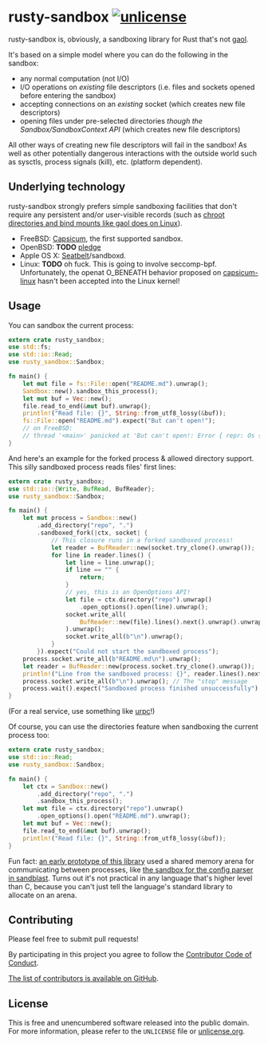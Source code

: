 # rusty-sandbox [![unlicense](https://img.shields.io/badge/un-license-green.svg?style=flat)](http://unlicense.org)

rusty-sandbox is, obviously, a sandboxing library for Rust that's not [gaol].

It's based on a simple model where you can do the following in the sandbox:

- any normal computation (not I/O)
- I/O operations on *existing* file descriptors (i.e. files and sockets opened before entering the sandbox)
- accepting connections on an *existing* socket (which creates new file descriptors)
- opening files under pre-selected directories *though the Sandbox/SandboxContext API* (which creates new file descriptors)

All other ways of creating new file descriptors will fail in the sandbox!
As well as other potentially dangerous interactions with the outside world such as sysctls, process signals (kill), etc. (platform dependent).

## Underlying technology

rusty-sandbox strongly prefers simple sandboxing facilities that don't require any persistent and/or user-visible records (such as [chroot directories and bind mounts like gaol does on Linux](https://github.com/servo/gaol/blob/9d3753d6f6fb4b4d0f3cb5a29287db44659984fd/platform/linux/namespace.rs)).

- FreeBSD: [Capsicum], the first supported sandbox.
- OpenBSD: **TODO** [pledge]
- Apple OS X: [Seatbelt]/sandboxd.
- Linux: **TODO** oh fuck. This is going to involve seccomp-bpf. Unfortunately, the openat O_BENEATH behavior proposed on [capsicum-linux](http://capsicum-linux.org) hasn't been accepted into the Linux kernel!

## Usage

You can sandbox the current process:

```rust
extern crate rusty_sandbox;
use std::fs;
use std::io::Read;
use rusty_sandbox::Sandbox;

fn main() {
    let mut file = fs::File::open("README.md").unwrap();
    Sandbox::new().sandbox_this_process();
    let mut buf = Vec::new();
    file.read_to_end(&mut buf).unwrap();
    println!("Read file: {}", String::from_utf8_lossy(&buf));
    fs::File::open("README.md").expect("But can't open!");
    // on FreeBSD:
    // thread '<main>' panicked at 'But can't open!: Error { repr: Os { code: 94, message: "Not permitted in capability mode" } }', src/libcore/result.rs:760
}
```

And here's an example for the forked process & allowed directory support.
This silly sandboxed process reads files' first lines:

```rust
extern crate rusty_sandbox;
use std::io::{Write, BufRead, BufReader};
use rusty_sandbox::Sandbox;

fn main() {
    let mut process = Sandbox::new()
        .add_directory("repo", ".")
        .sandboxed_fork(|ctx, socket| {
            // This closure runs in a forked sandboxed process!
            let reader = BufReader::new(socket.try_clone().unwrap());
            for line in reader.lines() {
                let line = line.unwrap();
                if line == "" {
                    return;
                }
                // yes, this is an OpenOptions API!
                let file = ctx.directory("repo").unwrap()
                    .open_options().open(line).unwrap();
                socket.write_all(
                    BufReader::new(file).lines().next().unwrap().unwrap().as_bytes()
                ).unwrap();
                socket.write_all(b"\n").unwrap();
            }
        }).expect("Could not start the sandboxed process");
    process.socket.write_all(b"README.md\n").unwrap();
    let reader = BufReader::new(process.socket.try_clone().unwrap());
    println!("Line from the sandboxed process: {}", reader.lines().next().unwrap().unwrap());
    process.socket.write_all(b"\n").unwrap(); // The "stop" message
    process.wait().expect("Sandboxed process finished unsuccessfully");
}
```

(For a real service, use something like [urpc](https://github.com/kmcallister/urpc)!)

Of course, you can use the directories feature when sandboxing the current process too:

```rust
extern crate rusty_sandbox;
use std::io::Read;
use rusty_sandbox::Sandbox;

fn main() {
    let ctx = Sandbox::new()
        .add_directory("repo", ".")
        .sandbox_this_process();
    let mut file = ctx.directory("repo").unwrap()
        .open_options().open("README.md").unwrap();
    let mut buf = Vec::new();
    file.read_to_end(&mut buf).unwrap();
    println!("Read file: {}", String::from_utf8_lossy(&buf));
}
```

Fun fact: [an early prototype of this library](https://gist.github.com/myfreeweb/9c13c245e9f4051236dd) used a shared memory arena for communicating between processes, like [the sandbox for the config parser in sandblast](https://github.com/myfreeweb/sandblast/blob/7dba442af2778ed7ee6a7b303ee709f015ea45fc/config.c#L181). Turns out it's not practical in any language that's higher level than C, because you can't just tell the language's standard library to allocate on an arena.

[gaol]: https://github.com/servo/gaol
[Capsicum]: https://www.cl.cam.ac.uk/research/security/capsicum/
[pledge]: http://www.openbsd.org/papers/hackfest2015-pledge/mgp00001.html
[Seatbelt]: https://www.chromium.org/developers/design-documents/sandbox/osx-sandboxing-design

## Contributing

Please feel free to submit pull requests!

By participating in this project you agree to follow the [Contributor Code of Conduct](http://contributor-covenant.org/version/1/4/).

[The list of contributors is available on GitHub](https://github.com/myfreeweb/rusty-sandbox/graphs/contributors).

## License

This is free and unencumbered software released into the public domain.  
For more information, please refer to the `UNLICENSE` file or [unlicense.org](http://unlicense.org).
